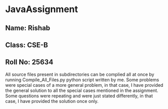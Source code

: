 # JavaAssignment
## Name: Rishab
## Class: CSE-B
## Roll No: 25634

All source files present in subdirectories can be complied all at once by running Compile_All_Files.py python script written by me.
Some problems were special cases of a more general problem, in that case, I have provided the general solution to all the special cases mentioned in the assignment.
Some questions were repeating and were just stated differently, in that case, I have provided the solution once only.
